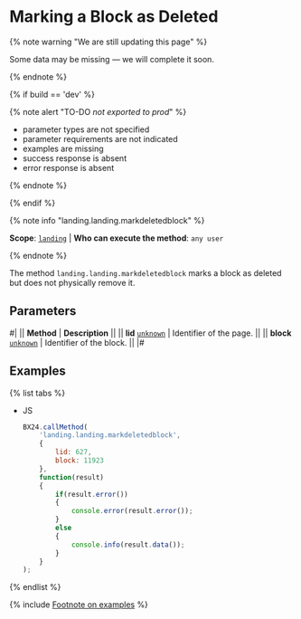 # Marking a Block as Deleted

{% note warning "We are still updating this page" %}

Some data may be missing — we will complete it soon.

{% endnote %}

{% if build == 'dev' %}

{% note alert "TO-DO _not exported to prod_" %}

- parameter types are not specified
- parameter requirements are not indicated
- examples are missing
- success response is absent
- error response is absent

{% endnote %}

{% endif %}

{% note info "landing.landing.markdeletedblock" %}

**Scope**: [`landing`](../../../scopes/permissions.md) | **Who can execute the method**: `any user`

{% endnote %}

The method `landing.landing.markdeletedblock` marks a block as deleted but does not physically remove it.

## Parameters

#|
|| **Method** | **Description** ||
|| **lid**
[`unknown`](../../../data-types.md) | Identifier of the page. ||
|| **block**
[`unknown`](../../../data-types.md) | Identifier of the block. ||
|#

## Examples

{% list tabs %}

- JS

    ```js
    BX24.callMethod(
        'landing.landing.markdeletedblock',
        {
            lid: 627,
            block: 11923
        },
        function(result)
        {
            if(result.error())
            {
                console.error(result.error());
            }
            else
            {
                console.info(result.data());
            }
        }
    );
    ```

{% endlist %}

{% include [Footnote on examples](../../../../_includes/examples.md) %}